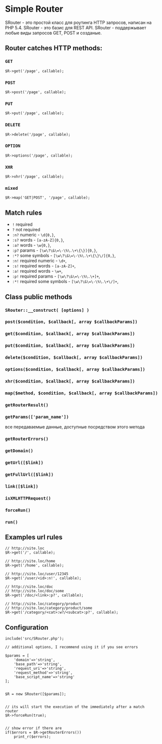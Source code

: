 # Simple Router

SRouter - это простой класс для роутинга HTTP запросов, написан на PHP 5.4.
SRouter - это базис для REST API.
SRouter - поддержывает любые виды запросов GET, POST и созданые.


## Router catches HTTP methods:

### `GET`
```
$R->get('/page', callable);
```

### `POST`
```
$R->post('/page', callable);
```

### `PUT`
```
$R->put('/page', callable);
```

### `DELETE`
```
$R->delete('/page', callable);
```

### `OPTION`
```
$R->options('/page', callable);
```

### `XHR`
```
$R->xhr('/page', callable);
```

### `mixed `
```
$R->map('GET|POST', '/page', callable);
```


## Match rules
- `!` required
- `?` not required
- `:n?` numeric - `\d{0,}`,
- `:s?` words - `[a-zA-Z]{0,}`,
- `:a?` words - `\w{0,}`,
- `:p?` params - `[\w\?\&\=\-\%\.\+\{\}]{0,}`,
- `:*?` some symbols - `[\w\?\&\=\-\%\.\+\{\}\/]{0,}`,
- `:n!` required numeric - `\d+`,
- `:s!` required words - `[a-zA-Z]+`,
- `:a!` required words - `\w+`,
- `:p!` required params - `[\w\?\&\=\-\%\.\+]+`,
- `:*!` required some symbols - `[\w\?\&\=\-\%\.\+\/]+`,



## Class public methods

### `SRouter::__construct( [options] )` 


### `post($condition, $callback[, array $callbackParams])`


### `get($condition, $callback[, array $callbackParams])`


### `put($condition, $callback[, array $callbackParams])`


### `delete($condition, $callback[, array $callbackParams])`


### `options($condition, $callback[, array $callbackParams])`


### `xhr($condition, $callback[, array $callbackParams])`


### `map($method, $condition, $callback[, array $callbackParams])`


### `getRouterResult()`


### `getParams(['param_name'])`
все передаваемые данные, доступные посредством этого метода

### `getRouterErrors()`


### `getDomain()`


### `getUrl([$link])`


### `getFullUrl([$link])`


### `link([$link])`


### `isXMLHTTPRequest()`


### `forceRun()`


### `run()`




## Examples url rules
```
// http://site.loc
$R->get('/', callable);

// http://site.loc/home
$R->get('/home', callable);

// http://site.loc/user/12345
$R->get('/user/<id>:n!', callable);

// http://site.loc/doc
// http://site.loc/doc/some
$R->get('/doc/<link>:p?', callable);

// http://site.loc/category/product
// http://site.loc/category/product/some
$R->get('/category/<cat>:w?/<subcat>:p?', callable);
```


## Configuration
```
include('src/SRouter.php');

// additional options, I recommend using it if you see errors

$params = [
    'domain'=>'string',
    'base_path'=>'string',
    'request_uri'=>'string',
    'request_method'=>'string',
    'base_script_name'=>'string'
];


$R = new SRouter([$params]);


// its will start the execution of the immediately after a match router
$R->forceRun(true);


// show error if there are
if($errors = $R->getRouterErrors())
    print_r($errors);

```